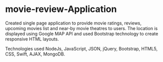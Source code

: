 # movie-review-Application
Created single page application to provide movie ratings, reviews, upcoming movies list and near-by movie theatres to users. The location is displayed using Google MAP API and used Bootstrap technology to create responsive HTML layouts.

Technologies used NodeJs, JavaScript, JSON, jQuery, Bootstrap, HTML5, CSS, Swift, AJAX, MongoDB.
